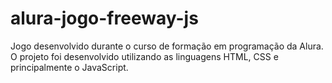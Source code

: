 # alura-jogo-freeway-js

Jogo desenvolvido durante o curso de formação em programação da Alura.
O projeto foi desenvolvido utilizando as linguagens HTML, CSS e principalmente o JavaScript.
